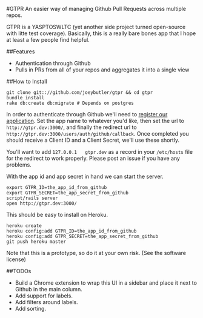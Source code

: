 #GTPR
An easier way of managing Github Pull Requests across multiple repos.

GTPR is a YASPTOSWLTC (yet another side project turned open-source with
litte test coverage). Basically, this is a really bare bones app that I
hope at least a few people find helpful.

##Features
- Authentication through Github
- Pulls in PRs from all of your repos and aggregates it into a single view

##How to Install
```
git clone git:://github.com/joeybutler/gtpr && cd gtpr
bundle install
rake db:create db:migrate # Depends on postgres
```

In order to authenticate through Github we'll need to [register our application](https://github.com/settings/applications/new). Set the app name to whatever you'd like, then set the url to `http://gtpr.dev:3000/`, and finally the redirect url to `http://gtpr.dev:3000/users/auth/github/callback`. Once completed you should receive a Client ID and a Client Secret, we'll use these shortly.

You'll want to add `127.0.0.1	gtpr.dev` as a record in your `/etc/hosts` file for the redirect to work properly. Please post an issue if you have any problems.

With the app id and app secret in hand we can start the server.

```
export GTPR_ID=the_app_id_from_github
export GTPR_SECRET=the_app_secret_from_github
script/rails server
open http://gtpr.dev:3000/
```

This should be easy to install on Heroku. 

```
heroku create
heroku config:add GTPR_ID=the_app_id_from_github
heroku config:add GTPR_SECRET=the_app_secret_from_github
git push heroku master
```

Note that this is a prototype, so do it at your own risk. (See the software license)

##TODOs
- Build a Chrome extension to wrap this UI in a sidebar and place it next to Github in the main column.
- Add support for labels.
- Add filters around labels.
- Add sorting.

